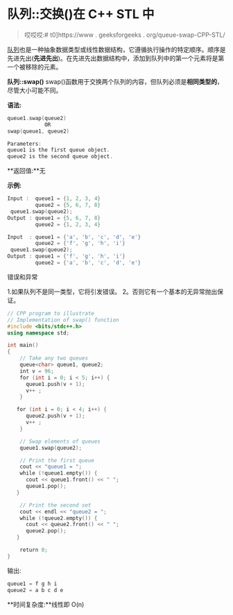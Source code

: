 # 队列::交换()在 C++ STL 中

> 哎哎哎:# t0]https://www . geeksforgeeks . org/queue-swap-CPP-STL/

[队列](https://www.geeksforgeeks.org/queue-set-1introduction-and-array-implementation/)也是一种抽象数据类型或线性数据结构，它遵循执行操作的特定顺序。顺序是先进先出(**先进先出**)。在先进先出数据结构中，添加到队列中的第一个元素将是第一个被移除的元素。

**队列::swap()**
swap()函数用于交换两个队列的内容，但队列必须是**相同类型的**，尽管大小可能不同。

**语法:**

```cpp
queue1.swap(queue2)
            OR
swap(queue1, queue2)

Parameters:
queue1 is the first queue object.
queue2 is the second queue object.

```

**返回值:**无

**示例:**

```cpp
Input :  queue1 = {1, 2, 3, 4}
         queue2 = {5, 6, 7, 8}
 queue1.swap(queue2);
Output : queue1 = {5, 6, 7, 8}
         queue2 = {1, 2, 3, 4}

Input  : queue1 = {'a', 'b', 'c', 'd', 'e'}
         queue2 = {'f', 'g', 'h', 'i'}
 queue1.swap(queue2);
Output : queue1 = {'f', 'g', 'h', 'i'}
         queue2 = {'a', 'b', 'c', 'd', 'e'}

```

错误和异常

1.如果队列不是同一类型，它将引发错误。
2。否则它有一个基本的无异常抛出保证。

```cpp
// CPP program to illustrate
// Implementation of swap() function
#include <bits/stdc++.h>
using namespace std;

int main()
{
    // Take any two queues
    queue<char> queue1, queue2;
    int v = 96;
    for (int i = 0; i < 5; i++) {
      queue1.push(v + 1);
      v++ ;
    }

   for (int i = 0; i < 4; i++) {
      queue2.push(v + 1);
      v++ ;
    }

    // Swap elements of queues
    queue1.swap(queue2);

    // Print the first queue
    cout << "queue1 = ";
    while (!queue1.empty()) {
      cout << queue1.front() << " ";
      queue1.pop();
   }

    // Print the second set
    cout << endl << "queue2 = ";
    while (!queue2.empty()) {
      cout << queue2.front() << " ";
      queue2.pop();
   }

    return 0;
}
```

输出:

```cpp
queue1 = f g h i 
queue2 = a b c d e 

```

**时间复杂度:**线性即 O(n)